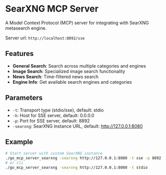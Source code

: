 # SearXNG MCP Server

A Model Context Protocol (MCP) server for integrating with SearXNG metasearch engine.

Server url: `http://localhost:8892/sse`

## Features

- **General Search**: Search across multiple categories and engines
- **Image Search**: Specialized image search functionality
- **News Search**: Time-filtered news search
- **Engine Info**: Get available search engines and categories

## Parameters

- `-t`: Transport type (stdio/sse), default: stdio
- `-h`: Host for SSE server, default: 0.0.0.0
- `-p`: Port for SSE server, default: 8892
- `-searxng`: SearXNG instance URL, default: http://127.0.0.1:8080

## Example

```bash
# Start server with custom SearXNG instance
./go_mcp_server_searxng -searxng http://127.0.0.1:8080 -t sse -p 8892
# or cli
./go_mcp_server_searxng -searxng http://127.0.0.1:8080 -t stdio
```